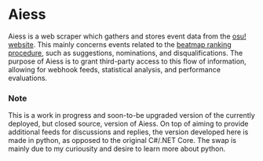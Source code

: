 # Aiess
Aiess is a web scraper which gathers and stores event data from the [osu! website](https://osu.ppy.sh). This mainly concerns events related to the [beatmap ranking procedure](https://osu.ppy.sh/help/wiki/Beatmap_ranking_procedure), such as suggestions, nominations, and disqualifications. The purpose of Aiess is to grant third-party access to this flow of information, allowing for webhook feeds, statistical analysis, and performance evaluations.

### Note
This is a work in progress and soon-to-be upgraded version of the currently deployed, but closed source, version of Aiess. On top of aiming to provide additional feeds for discussions and replies, the version developed here is made in python, as opposed to the original C#/.NET Core. The swap is mainly due to my curiousity and desire to learn more about python.
